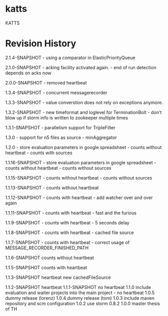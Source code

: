 katts
=====

KATTS

Revision History
================
2.1.4-SNAPSHOT    - using a comparator in ElasticPriorityQueue

2.1.0-SNAPSHOT    - acking facility activated again.
                  - end of run detection depends on acks now

2.0.0-SNAPSHOT    - removed heartbeat

1.3.4-SNAPSHOT    - concurrent messagerecorder

1.3.3-SNAPSHOT    - value converstion does not rely on exceptions anymore.

1.3.2-SNAPSHOT    - new timeformat and loglevel for TerminationBolt
                  - don't blow up if storm info is written to zookeeper multiple times

1.3.1-SNAPSHOT    - parallelism support for TripleFilter

1.3.0             - support for n5 files as source
                  - minAggregator

1.2.0             - store evaluation parameters in google spreadsheet
                  - counts without heartbeat
                  - counts with sources   

1.1.16-SNAPSHOT   - store evaluation parameters in google spreadsheet
                  - counts without heartbeat
                  - counts without sources
            
1.1.15-SNAPSHOT   - counts without heartbeat
                  - counts without sources

1.1.13-SNAPSHOT   - counts without heartbeat 
                  
1.1.12-SNAPSHOT   - counts with heartbeat 
                  - add watcher over and over again                      

1.1.11-SNAPSHOT   - counts with heartbeat 
                  - fast and the furious

1.1.9-SNAPSHOT    - counts with heartbeat 
                  - 5 seconds delay

1.1.8-SNAPSHOT    - counts with heartbeat 
                  - cached file source

1.1.7-SNAPSHOT    - counts with heartbeat 
                  - correct usage of MESSAGE_RECORDER_FINISHED_PATH

1.1.6-SNAPSHOT    counts without heartbeat    

1.1.5-SNAPSHOT    counts with heartbeat

1.1.3-SNAPSHOT    heartbeat
                  new cachedFileSource 

1.1.2-SNAPSHOT    heartbeat
1.1.1-SNAPSHOT    no heartbeat
1.1.0             include evaluation and waiter projects into the main project - no heartbeat
1.0.5             dummy release (lorenz)
1.0.4             dummy release (tom)
1.0.3             include maven repository and scm configuration
1.0.2             use storm 0.8.2
1.0.0             master thesis of TH


      





     
    


       



                  



                  
                  


                  



                  

         
                  